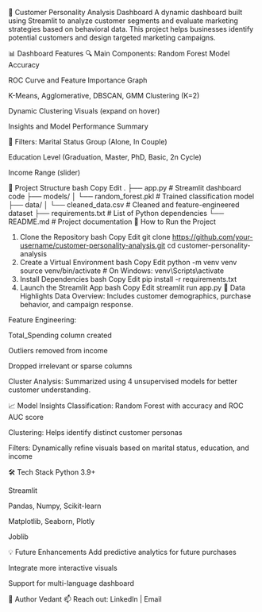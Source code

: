 🧠 Customer Personality Analysis Dashboard
A dynamic dashboard built using Streamlit to analyze customer segments and evaluate marketing strategies based on behavioral data. This project helps businesses identify potential customers and design targeted marketing campaigns.

📊 Dashboard Features
🔍 Main Components:
Random Forest Model Accuracy

ROC Curve and Feature Importance Graph

K-Means, Agglomerative, DBSCAN, GMM Clustering (K=2)

Dynamic Clustering Visuals (expand on hover)

Insights and Model Performance Summary

🧩 Filters:
Marital Status Group (Alone, In Couple)

Education Level (Graduation, Master, PhD, Basic, 2n Cycle)

Income Range (slider)

📁 Project Structure
bash
Copy
Edit
.
├── app.py                  # Streamlit dashboard code
├── models/
│   └── random_forest.pkl   # Trained classification model
├── data/
│   └── cleaned_data.csv    # Cleaned and feature-engineered dataset
├── requirements.txt        # List of Python dependencies
└── README.md               # Project documentation
🚀 How to Run the Project
1. Clone the Repository
bash
Copy
Edit
git clone https://github.com/your-username/customer-personality-analysis.git
cd customer-personality-analysis
2. Create a Virtual Environment
bash
Copy
Edit
python -m venv venv
source venv/bin/activate  # On Windows: venv\Scripts\activate
3. Install Dependencies
bash
Copy
Edit
pip install -r requirements.txt
4. Launch the Streamlit App
bash
Copy
Edit
streamlit run app.py
📌 Data Highlights
Data Overview: Includes customer demographics, purchase behavior, and campaign response.

Feature Engineering:

Total_Spending column created

Outliers removed from income

Dropped irrelevant or sparse columns

Cluster Analysis: Summarized using 4 unsupervised models for better customer understanding.

📈 Model Insights
Classification: Random Forest with accuracy and ROC AUC score

Clustering: Helps identify distinct customer personas

Filters: Dynamically refine visuals based on marital status, education, and income

🛠️ Tech Stack
Python 3.9+

Streamlit

Pandas, Numpy, Scikit-learn

Matplotlib, Seaborn, Plotly

Joblib

💡 Future Enhancements
Add predictive analytics for future purchases

Integrate more interactive visuals

Support for multi-language dashboard

👤 Author
Vedant
📫 Reach out: LinkedIn | Email

